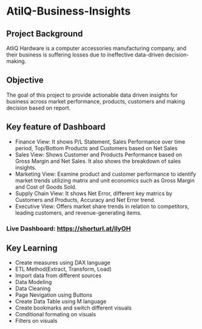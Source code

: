 # AtilQ-Business-Insights

## Project Background
AtliQ Hardware is a computer accessories manufacturing company, and their business is suffering losses due to ineffective data-driven decision-making.

## Objective
The goal of this project to provide actionable data driven insights for business across market performance, products, customers and making decision based on report.

## Key feature of Dashboard
- Finance View: It shows P/L Statement, Sales Performance over time period, Top/Bottom Products and Customers based on Net Sales
- Sales View: Shows Customer and Products Performance based on Gross Margin and Net Sales. It also shows the breakdown of sales insights.
- Marketing View: Examine product and customer performance to identify market trends utilizing matrix and unit economics such as Gross Margin and Cost of Goods Sold.
- Supply Chain View: It shows Net Error, different key matrics by Customers and Products, Accuracy and Net Error trend.
- Executive View: Offers market share trends in relation to competitors, leading customers, and revenue-generating items.

### Live Dashboard: https://shorturl.at/ilyOH

## Key Learning
- Create measures using DAX language
- ETL Method(Extract, Transform, Load)
- Import data from different sources
- Data Modeling
- Data Cleaning
- Page Nevigation using Buttons
- Create Data Table using M language
- Create bookmarks and switch different visuals
- Conditional formating on visuals
- Filters on visuals

